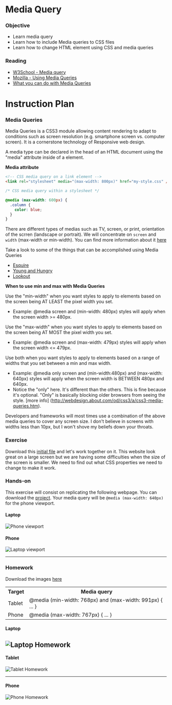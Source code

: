 # Media Query

### Objective

* Learn media query
* Learn how to include Media queries to CSS files
* Learn how to change HTML element using CSS and media queries

### Reading

* [W3School - Media query](http://www.w3schools.com/cssref/css3_pr_mediaquery.asp)
* [Mozilla - Using Media Queries](https://developer.mozilla.org/en-US/docs/Web/CSS/Media_Queries/Using_media_queries)
* [What you can do with Media Queries](http://mediaqueri.es/)

# Instruction Plan

### Media Queries

Media Queries is a CSS3 module allowing content rendering to adapt to conditions such as screen resolution (e.g. smartphone screen vs. computer screen). It is a cornerstone technology of Responsive web design.

A media type can be declared in the head of an HTML document using the "media" attribute inside of a <link> element. 

**Media attribute**

```html
<!-- CSS media query on a link element -->
<link rel="stylesheet" media="(max-width: 800px)" href="my-style.css" />
```

```css
/* CSS media query within a stylesheet */

@media (max-width: 600px) {
  .column {
    color: blue;
  }
}
```

There are different types of medias such as TV, screen, or print, orientation of the scrren (landscape or portrait). We will concentrate on `screen` and `width` (max-width or min-width). You can find more information about it [here](http://cssmediaqueries.com/what-are-css-media-queries.html)

Take a look to some of the things that can be accomplished using Media Queries

* [Esquire](http://www.esquire.co.uk)
* [Young and Hungry](http://youngandhungry.co/)
* [Lookout](https://www.lookout.com/)

**When to use min and max with Media Queries**

Use the "min-width" when you want styles to apply to elements based on the screen being AT LEAST the pixel width you set.
* Example:  @media screen and (min-width: 480px) styles will apply when the screen width >= 480px.

Use the "max-width" when you want styles to apply to elements based on the screen being AT MOST the pixel width you set.
* Example:  @media screen and (max-width: 479px) styles will apply when the screen width <= 479px.

Use both when you want styles to apply to elements based on a range of widths that you set between a min and max width.
* Example: @media only screen and (min-width:480px) and (max-width: 640px)  styles will apply when the screen width is BETWEEN 480px and 640px.
* Notice the "only" here. It's different than the others. This is fine because it's optional. "Only" is basically blocking older browsers from seeing the style. [more info] (http://webdesign.about.com/od/css3/a/css3-media-queries.htm).

Developers and frameworks will most times use a combination of the above media queries to cover any screen size. I don't believe in screens with widths less than 10px, but I won't shove my beliefs down your throats.

### Exercise

Download this [initial file](https://github.com/AustinCodingAcademy/HTMLIntroductory/raw/master/archives/11/exercise/enemy.zip) and let's work together on it. This website look great on a large screen but we are having some difficulties when the size of the screen is smaller. We need to find out what CSS properties we need to change to make it work.

### Hands-on

This exercise will consist on replicating the following webpage. You can download the [project](https://github.com/AustinCodingAcademy/HTMLIntroductory/raw/master/archives/11/exercise/change.zip). Your media query will be `@media (max-width: 640px)` for the phone viewport.

#### Laptop

![Phone viewport](https://github.com/AustinCodingAcademy/HTMLIntroductory/blob/master/images/11/laptop.jpg)

#### Phone

![Laptop viewport](https://github.com/AustinCodingAcademy/HTMLIntroductory/blob/master/images/11/phone.jpg)

---

### Homework

Download the images [here](https://github.com/AustinCodingAcademy/HTMLIntroductory/raw/master/archives/11/homework/images.zip)

<table>
    <tr>
        <th>Target</th>
        <th>Media query</th>
    </tr>
    <tr>
        <td>Tablet</td>
        <td>@media (min-width: 768px) and (max-width: 991px) { ... }</td>
    </tr>
    <tr>
        <td>Phone</td>
        <td>@media (max-width: 767px) { ... }</td>
    </tr>
</table>

#### Laptop

![Laptop Homework](https://github.com/AustinCodingAcademy/HTMLIntroductory/blob/master/images/11/homework-laptop.jpg)
---

#### Tablet

![Tablet Homework](https://github.com/AustinCodingAcademy/HTMLIntroductory/blob/master/images/11/homework-tablet.jpg)

---

#### Phone
![Phone Homework](https://github.com/AustinCodingAcademy/HTMLIntroductory/blob/master/images/11/homework-phone.jpg)
